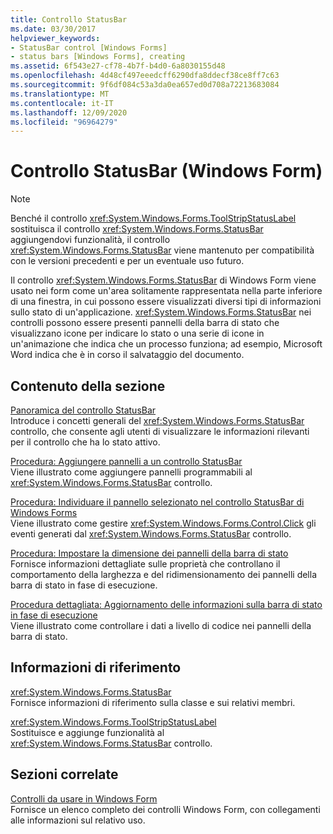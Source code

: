 ```yaml
---
title: Controllo StatusBar
ms.date: 03/30/2017
helpviewer_keywords:
- StatusBar control [Windows Forms]
- status bars [Windows Forms], creating
ms.assetid: 6f543e27-cf78-4b7f-b4d0-6a8030155d48
ms.openlocfilehash: 4d48cf497eeedcff6290dfa8ddecf38ce8ff7c63
ms.sourcegitcommit: 9f6df084c53a3da0ea657ed0d708a72213683084
ms.translationtype: MT
ms.contentlocale: it-IT
ms.lasthandoff: 12/09/2020
ms.locfileid: "96964279"
---
```

# <a name="statusbar-control-windows-forms"></a>Controllo StatusBar (Windows Form)
> [!NOTE]
> Benché il controllo <xref:System.Windows.Forms.ToolStripStatusLabel> sostituisca il controllo <xref:System.Windows.Forms.StatusBar> aggiungendovi funzionalità, il controllo <xref:System.Windows.Forms.StatusBar> viene mantenuto per compatibilità con le versioni precedenti e per un eventuale uso futuro.  
  
 Il controllo <xref:System.Windows.Forms.StatusBar> di Windows Form viene usato nei form come un'area solitamente rappresentata nella parte inferiore di una finestra, in cui possono essere visualizzati diversi tipi di informazioni sullo stato di un'applicazione. <xref:System.Windows.Forms.StatusBar> nei controlli possono essere presenti pannelli della barra di stato che visualizzano icone per indicare lo stato o una serie di icone in un'animazione che indica che un processo funziona; ad esempio, Microsoft Word indica che è in corso il salvataggio del documento.  
  
## <a name="in-this-section"></a>Contenuto della sezione  
 [Panoramica del controllo StatusBar](statusbar-control-overview-windows-forms.md)  
 Introduce i concetti generali del <xref:System.Windows.Forms.StatusBar> controllo, che consente agli utenti di visualizzare le informazioni rilevanti per il controllo che ha lo stato attivo.  
  
 [Procedura: Aggiungere pannelli a un controllo StatusBar](how-to-add-panels-to-a-statusbar-control.md)  
 Viene illustrato come aggiungere pannelli programmabili al <xref:System.Windows.Forms.StatusBar> controllo.  
  
 [Procedura: Individuare il pannello selezionato nel controllo StatusBar di Windows Forms](determine-which-panel-wf-statusbar-control-was-clicked.md)  
 Viene illustrato come gestire <xref:System.Windows.Forms.Control.Click> gli eventi generati dal <xref:System.Windows.Forms.StatusBar> controllo.  
  
 [Procedura: Impostare la dimensione dei pannelli della barra di stato](how-to-set-the-size-of-status-bar-panels.md)  
 Fornisce informazioni dettagliate sulle proprietà che controllano il comportamento della larghezza e del ridimensionamento dei pannelli della barra di stato in fase di esecuzione.  
  
 [Procedura dettagliata: Aggiornamento delle informazioni sulla barra di stato in fase di esecuzione](walkthrough-updating-status-bar-information-at-run-time.md)  
 Viene illustrato come controllare i dati a livello di codice nei pannelli della barra di stato.  
  
## <a name="reference"></a>Informazioni di riferimento  
 <xref:System.Windows.Forms.StatusBar>  
 Fornisce informazioni di riferimento sulla classe e sui relativi membri.  
  
 <xref:System.Windows.Forms.ToolStripStatusLabel>  
 Sostituisce e aggiunge funzionalità al <xref:System.Windows.Forms.StatusBar> controllo.  
  
## <a name="related-sections"></a>Sezioni correlate  
 [Controlli da usare in Windows Form](controls-to-use-on-windows-forms.md)  
 Fornisce un elenco completo dei controlli Windows Form, con collegamenti alle informazioni sul relativo uso.
